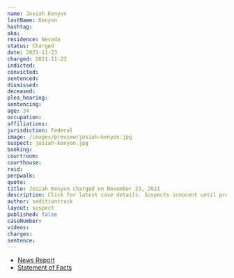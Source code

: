 ```yaml
---
name: Josiah Kenyon
lastName: Kenyon
hashtag:
aka:
residence: Nevada
status: Charged
date: 2021-11-23
charged: 2021-11-23
indicted:
convicted:
sentenced:
dismissed:
deceased:
plea_hearing:
sentencing:
age: 34
occupation:
affiliations:
jurisdiction: Federal
image: /images/preview/josiah-kenyon.jpg
suspect: josiah-kenyon.jpg
booking:
courtroom:
courthouse:
raid:
perpwalk:
quote:
title: Josiah Kenyon charged on November 23, 2021
description: Click for latest case details. Suspects innocent until proven guilty.
author: seditiontrack
layout: suspect
published: false
caseNumber:
videos:
charges:
sentence:
---
```

- [News Report](https://thisisreno.com/2021/12/nevada-man-faces-charges-in-jan-6-capitol-assault/)
- [Statement of Facts](https://www.justice.gov/usao-dc/press-release/file/1453156/download)
